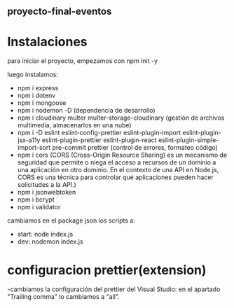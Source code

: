 ## proyecto-final-eventos

# Instalaciones

para iniciar el proyecto, empezamos con npm init -y

luego instalamos:

- npm i express
- npm i dotenv
- npm i mongoose
- npm i nodemon -D (dependencia de desarrollo)
- npm i cloudinary multer multer-storage-cloudinary (gestión de archivos multimedia, almacenarlos en una nube)
- npm i -D eslint eslint-config-prettier eslint-plugin-import eslint-plugin-jsx-a11y eslint-plugin-prettier eslint-plugin-react eslint-plugin-simple-import-sort pre-commit prettier (control de errores, formateo código)
- npm i cors (CORS (Cross-Origin Resource Sharing) es un mecanismo de seguridad que permite o niega el acceso a recursos de un dominio a una aplicación en otro dominio. En el contexto de una API en Node.js, CORS es una técnica para controlar qué aplicaciones pueden hacer solicitudes a la API.)
- npm i jsonwebtoken
- npm i bcrypt
- npm i validator

cambiamos en el package json los scripts a:

- start: node index.js
- dev: nodemon index.js

# configuracion prettier(extension)

-cambiamos la configuración del prettier del Visual Studio:
en el apartado "Trailing comma" lo cambiamos a "all".
